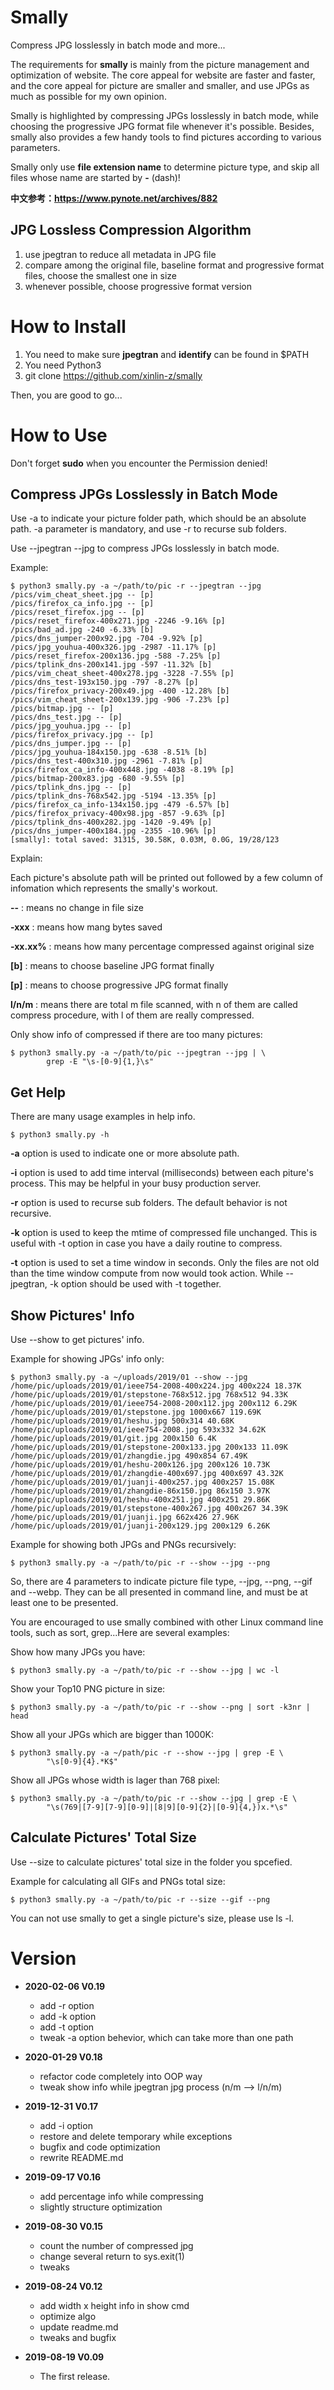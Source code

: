 # Smally

Compress JPG losslessly in batch mode and more...

The requirements for **smally** is mainly from the picture management and 
optimization of website. The core appeal for website are faster and faster, 
and the core appeal for picture are smaller and smaller, and use JPGs as much 
as possible for my own opinion.

Smally is highlighted by compressing JPGs losslessly in batch mode, while
choosing the progressive JPG format file whenever it's possible. Besides, 
smally also provides a few handy tools to find pictures according to various 
parameters.

Smally only use **file extension name** to determine picture type, and skip
all files whose name are started by **-** (dash)!

**中文参考：https://www.pynote.net/archives/882**

## JPG Lossless Compression Algorithm

1. use jpegtran to reduce all metadata in JPG file
2. compare among the original file, baseline format and progressive format 
files, choose the smallest one in size
3. whenever possible, choose progressive format version

# How to Install

1. You need to make sure **jpegtran** and **identify** can be found in $PATH
2. You need Python3
3. git clone https://github.com/xinlin-z/smally

Then, you are good to go...

# How to Use

Don't forget **sudo** when you encounter the Permission denied!

## Compress JPGs Losslessly in Batch Mode

Use -a to indicate your picture folder path, which should be an absolute path.
-a parameter is mandatory, and use -r to recurse sub folders.

Use --jpegtran --jpg to compress JPGs losslessly in batch mode.

Example:

    $ python3 smally.py -a ~/path/to/pic -r --jpegtran --jpg
    /pics/vim_cheat_sheet.jpg -- [p]
    /pics/firefox_ca_info.jpg -- [p]
    /pics/reset_firefox.jpg -- [p]
    /pics/reset_firefox-400x271.jpg -2246 -9.16% [p]
    /pics/bad_ad.jpg -240 -6.33% [b]
    /pics/dns_jumper-200x92.jpg -704 -9.92% [p]
    /pics/jpg_youhua-400x326.jpg -2987 -11.17% [p]
    /pics/reset_firefox-200x136.jpg -588 -7.25% [p]
    /pics/tplink_dns-200x141.jpg -597 -11.32% [b]
    /pics/vim_cheat_sheet-400x278.jpg -3228 -7.55% [p]
    /pics/dns_test-193x150.jpg -797 -8.27% [p]
    /pics/firefox_privacy-200x49.jpg -400 -12.28% [b]
    /pics/vim_cheat_sheet-200x139.jpg -906 -7.23% [p]
    /pics/bitmap.jpg -- [p]
    /pics/dns_test.jpg -- [p]
    /pics/jpg_youhua.jpg -- [p]
    /pics/firefox_privacy.jpg -- [p]
    /pics/dns_jumper.jpg -- [p]
    /pics/jpg_youhua-184x150.jpg -638 -8.51% [b]
    /pics/dns_test-400x310.jpg -2961 -7.81% [p]
    /pics/firefox_ca_info-400x448.jpg -4038 -8.19% [p]
    /pics/bitmap-200x83.jpg -680 -9.55% [p]
    /pics/tplink_dns.jpg -- [p]
    /pics/tplink_dns-768x542.jpg -5194 -13.35% [p]
    /pics/firefox_ca_info-134x150.jpg -479 -6.57% [b]
    /pics/firefox_privacy-400x98.jpg -857 -9.63% [p]
    /pics/tplink_dns-400x282.jpg -1420 -9.49% [p]
    /pics/dns_jumper-400x184.jpg -2355 -10.96% [p]
    [smally]: total saved: 31315, 30.58K, 0.03M, 0.0G, 19/28/123


Explain:

Each picture's absolute path will be printed out followed by a few column of  
infomation which represents the smally's workout.

**--** : means no change in file size

**-xxx** : means how mang bytes saved

**-xx.xx%** : means how many percentage compressed against original size

**[b]** : means to choose baseline JPG format finally

**[p]** : means to choose progressive JPG format finally

**l/n/m** : means there are total m file scanned,
            with n of them are called compress procedure,
            with l of them are really compressed.

Only show info of compressed if there are too many pictures:

    $ python3 smally.py -a ~/path/to/pic --jpegtran --jpg | \
            grep -E "\s-[0-9]{1,}\s"

## Get Help
    
There are many usage examples in help info.

    $ python3 smally.py -h

**-a** option is used to indicate one or more absolute path.

**-i** option is used to add time interval (milliseconds) between each 
piture's process. This may be helpful in your busy production server.

**-r** option is used to recurse sub folders. The default behavior is not
recursive.

**-k** option is used to keep the mtime of compressed file unchanged. This 
is useful with -t option in case you have a daily routine to compress.

**-t** option is used to set a time window in seconds. Only the files are not
old than the time window compute from now would took action. While --jpegtran,
-k option should be used with -t together.

## Show Pictures' Info

Use --show to get pictures' info.

Example for showing JPGs' info only:    

    $ python3 smally.py -a ~/uploads/2019/01 --show --jpg
    /home/pic/uploads/2019/01/ieee754-2008-400x224.jpg 400x224 18.37K
    /home/pic/uploads/2019/01/stepstone-768x512.jpg 768x512 94.33K
    /home/pic/uploads/2019/01/ieee754-2008-200x112.jpg 200x112 6.29K
    /home/pic/uploads/2019/01/stepstone.jpg 1000x667 119.69K
    /home/pic/uploads/2019/01/heshu.jpg 500x314 40.68K
    /home/pic/uploads/2019/01/ieee754-2008.jpg 593x332 34.62K
    /home/pic/uploads/2019/01/git.jpg 200x150 6.4K
    /home/pic/uploads/2019/01/stepstone-200x133.jpg 200x133 11.09K
    /home/pic/uploads/2019/01/zhangdie.jpg 490x854 67.49K
    /home/pic/uploads/2019/01/heshu-200x126.jpg 200x126 10.73K
    /home/pic/uploads/2019/01/zhangdie-400x697.jpg 400x697 43.32K
    /home/pic/uploads/2019/01/juanji-400x257.jpg 400x257 15.08K
    /home/pic/uploads/2019/01/zhangdie-86x150.jpg 86x150 3.97K
    /home/pic/uploads/2019/01/heshu-400x251.jpg 400x251 29.86K
    /home/pic/uploads/2019/01/stepstone-400x267.jpg 400x267 34.39K
    /home/pic/uploads/2019/01/juanji.jpg 662x426 27.96K
    /home/pic/uploads/2019/01/juanji-200x129.jpg 200x129 6.26K

Example for showing both JPGs and PNGs recursively:
    
    $ python3 smally.py -a ~/path/to/pic -r --show --jpg --png

So, there are 4 parameters to indicate picture file type, --jpg, --png, --gif 
and --webp. They can be all presented in command line, and must be at least 
one to be presented.

You are encouraged to use smally combined with other Linux command line tools,
such as sort, grep...Here are several examples:

Show how many JPGs you have:

    $ python3 smally.py -a ~/path/to/pic -r --show --jpg | wc -l

Show your Top10 PNG picture in size:

    $ python3 smally.py -a ~/path/to/pic -r --show --png | sort -k3nr | head

Show all your JPGs which are bigger than 1000K:

    $ python3 smally.py -a ~/path/pic -r --show --jpg | grep -E \
            "\s[0-9]{4}.*K$"

Show all JPGs whose width is lager than 768 pixel:

    $ python3 smally.py -a ~/path/to/pic -r --show --jpg | grep -E \
            "\s(769|[7-9][7-9][0-9]|[8|9][0-9]{2}|[0-9]{4,})x.*\s"

## Calculate Pictures' Total Size

Use --size to calculate pictures' total size in the folder you spcefied.

Example for calculating all GIFs and PNGs total size:

    $ python3 smally.py -a ~/path/to/pic -r --size --gif --png

You can not use smally to get a single picture's size, please use ls -l.

# Version

* **2020-02-06 V0.19**
    - add -r option
    - add -k option
    - add -t option
    - tweak -a option behevior, which can take more than one path

* **2020-01-29 V0.18**
    - refactor code completely into OOP way
    - tweak show info while jpegtran jpg process (n/m --> l/n/m)

* **2019-12-31 V0.17**

    - add -i option
    - restore and delete temporary while exceptions
    - bugfix and code optimization
    - rewrite README.md 

* **2019-09-17 V0.16**
    
    - add percentage info while compressing
    - slightly structure optimization

* **2019-08-30 V0.15**

    - count the number of compressed jpg
    - change several return to sys.exit(1)
    - tweaks

* **2019-08-24 V0.12**

    - add width x height info in show cmd
    - optimize algo
    - update readme.md
    - tweaks and bugfix

* **2019-08-19 V0.09**

    - The first release.


